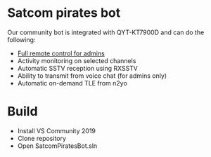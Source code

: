 # Satcom pirates bot
Our community bot is integrated with QYT-KT7900D and can do the following:

- [Full remote control for admins](https://satcom-uhf.github.io/QYT-KT7900D/RemoteControl/)
- Activity monitoring on selected channels
- Automatic SSTV reception using RXSSTV
- Ability to transmit from voice chat (for admins only)
- Automatic on-demand TLE from n2yo


# Build
- Install VS Community 2019
- Clone repository
- Open SatcomPiratesBot.sln
